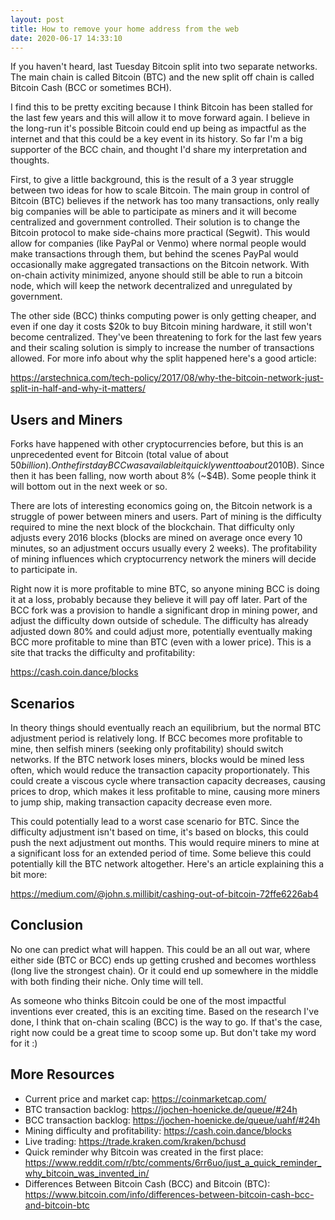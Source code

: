 ```yaml
---
layout: post
title: How to remove your home address from the web
date: 2020-06-17 14:33:10
---
```


If you haven't heard, last Tuesday Bitcoin split into two separate networks. The main chain is called Bitcoin (BTC) and the new split off chain is called Bitcoin Cash (BCC or sometimes BCH).

I find this to be pretty exciting because I think Bitcoin has been stalled for the last few years and this will allow it to move forward again. I believe in the long-run it's possible Bitcoin could end up being as impactful as the internet and that this could be a key event in its history. So far I'm a big supporter of the BCC chain, and thought I'd share my interpretation and thoughts.

First, to give a little background, this is the result of a 3 year struggle between two ideas for how to scale Bitcoin. The main group in control of Bitcoin (BTC) believes if the network has too many transactions, only really big companies will be able to participate as miners and it will become centralized and government controlled. Their solution is to change the Bitcoin protocol to make side-chains more practical (Segwit). This would allow for companies (like PayPal or Venmo) where normal people would make transactions through them, but behind the scenes PayPal would occasionally make aggregated transactions on the Bitcoin network. With on-chain activity minimized, anyone should still be able to run a bitcoin node, which will keep the network decentralized and unregulated by government.

The other side (BCC) thinks computing power is only getting cheaper, and even if one day it costs $20k to buy Bitcoin mining hardware, it still won't become centralized. They've been threatening to fork for the last few years and their scaling solution is simply to increase the number of transactions allowed. For more info about why the split happened here's a good article:

https://arstechnica.com/tech-policy/2017/08/why-the-bitcoin-network-just-split-in-half-and-why-it-matters/

## Users and Miners

Forks have happened with other cryptocurrencies before, but this is an unprecedented event for Bitcoin (total value of about $50 billion). On the first day BCC was available it quickly went to about 20% the value of BTC (~$10B). Since then it has been falling, now worth about 8% (~$4B). Some people think it will bottom out in the next week or so.

There are lots of interesting economics going on, the Bitcoin network is a struggle of power between miners and users. Part of mining is the difficulty required to mine the next block of the blockchain. That difficulty only adjusts every 2016 blocks (blocks are mined on average once every 10 minutes, so an adjustment occurs usually every 2 weeks). The profitability of mining influences which cryptocurrency network the miners will decide to participate in.

Right now it is more profitable to mine BTC, so anyone mining BCC is doing it at a loss, probably because they believe it will pay off later. Part of the BCC fork was a provision to handle a significant drop in mining power, and adjust the difficulty down outside of schedule. The difficulty has already adjusted down 80% and could adjust more, potentially eventually making BCC more profitable to mine than BTC (even with a lower price). This is a site that tracks the difficulty and profitability:

https://cash.coin.dance/blocks

## Scenarios

In theory things should eventually reach an equilibrium, but the normal BTC adjustment period is relatively long. If BCC becomes more profitable to mine, then selfish miners (seeking only profitability) should switch networks. If the BTC network loses miners, blocks would be mined less often, which would reduce the transaction capacity proportionately. This could create a viscous cycle where transaction capacity decreases, causing prices to drop, which makes it less profitable to mine, causing more miners to jump ship, making transaction capacity decrease even more.

This could potentially lead to a worst case scenario for BTC. Since the difficulty adjustment isn't based on time, it's based on blocks, this could push the next adjustment out months. This would require miners to mine at a significant loss for an extended period of time. Some believe this could potentially kill the BTC network altogether. Here's an article explaining this a bit more:

https://medium.com/@john.s.millibit/cashing-out-of-bitcoin-72ffe6226ab4

## Conclusion

No one can predict what will happen. This could be an all out war, where either side (BTC or BCC) ends up getting crushed and becomes worthless (long live the strongest chain). Or it could end up somewhere in the middle with both finding their niche. Only time will tell.

As someone who thinks Bitcoin could be one of the most impactful inventions ever created, this is an exciting time. Based on the research I've done, I think that on-chain scaling (BCC) is the way to go. If that's the case, right now could be a great time to scoop some up. But don't take my word for it :)

## More Resources

- Current price and market cap: https://coinmarketcap.com/
- BTC transaction backlog: https://jochen-hoenicke.de/queue/#24h
- BCC transaction backlog: https://jochen-hoenicke.de/queue/uahf/#24h
- Mining difficulty and profitability: https://cash.coin.dance/blocks
- Live trading: https://trade.kraken.com/kraken/bchusd
- Quick reminder why Bitcoin was created in the first place: https://www.reddit.com/r/btc/comments/6rr6uo/just_a_quick_reminder_why_bitcoin_was_invented_in/
- Differences Between Bitcoin Cash (BCC) and Bitcoin (BTC): https://www.bitcoin.com/info/differences-between-bitcoin-cash-bcc-and-bitcoin-btc

